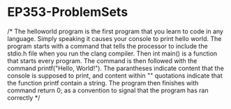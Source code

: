 # EP353-ProblemSets
 /* The helloworld program is the first program that you learn to code in any language. Simply speaking it causes your console to print hello world. The program starts with a command that tells the processor to include the stdio.h file when you run the clang compiler. Then int main() is a function that starts every program. The command is then followed with the command printf("Hello, World!"). The parantheses indicate content that the console is supposed to print, and content within "" quotations indicate that the function printf contain a string. The program then finishes with command return 0; as a convention to signal that the program has ran correctly */
